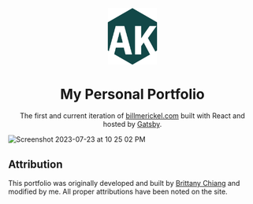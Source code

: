 <div align="center">
  <img alt="Logo" src="https://raw.githubusercontent.com/bchiang7/v4/main/src/images/logo.png" width="100" />
</div>
<h1 align="center">
  My Personal Portfolio
</h1>
<p align="center">
  The first and current iteration of <a href="https://billmerickel.com/" target="_blank">billmerickel.com</a> built with React and hosted by <a href="https://www.gatsbyjs.org/" target="_blank">Gatsby</a>.
</p>

<img width="1706" alt="Screenshot 2023-07-23 at 10 25 02 PM" src="https://github.com/Bill-Merickel/my-portfolio/assets/20192754/381ddc7d-cf75-4c74-87e6-bdec360069ef">


## Attribution

This portfolio was originally developed and built by [Brittany Chiang](https://brittanychiang.com) and modified by me. All proper attributions have been noted on the site.
